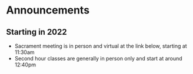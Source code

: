 # Announcements

## Starting in 2022
* Sacrament meeting is in person and virtual at the link below, starting at 11:30am
* Second hour classes are generally in person only and start at around 12:40pm

